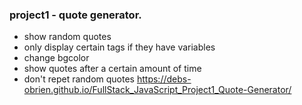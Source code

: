 ### project1 - quote generator. 
  * show random quotes
  * only display certain tags if they have variables
  * change bgcolor
  * show quotes after a certain amount of time
  * don't repet random quotes
https://debs-obrien.github.io/FullStack_JavaScript_Project1_Quote-Generator/
